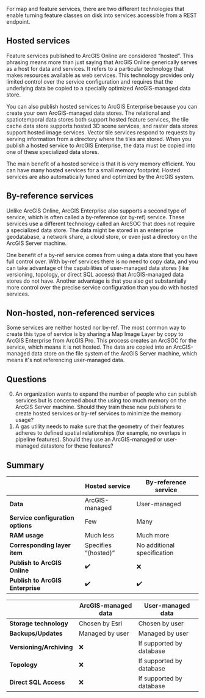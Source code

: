 For map and feature services, there are two different technologies that enable turning feature classes on disk into services accessible from a REST endpoint. 

## Hosted services
Feature services published to ArcGIS Online are considered “hosted”. This phrasing means more than just saying that ArcGIS Online generically serves as a host for data and services. It refers to a particular technology that makes resources available as web services. This technology provides only limited control over the service configuration and requires that the underlying data be copied to a specially optimized ArcGIS-managed data store.

You can also publish hosted services to ArcGIS Enterprise because you can create your own ArcGIS-managed data stores. The relational and spatiotemporal data stores both support hosted feature services, the tile cache data store supports hosted 3D scene services, and raster data stores support hosted image services. Vector tile services respond to requests by serving information from a directory where the tiles are stored. When you publish a hosted service to ArcGIS Enterprise, the data must be copied into one of these specialized data stores.

The main benefit of a hosted service is that it is very memory efficient. You can have many hosted services for a small memory footprint. Hosted services are also automatically tuned and optimized by the ArcGIS system. 

## By-reference services
Unlike ArcGIS Online, ArcGIS Enterprise also supports a second type of service, which is often called a by-reference (or by-ref) service. These services use a different technology called an ArcSOC that does not require a specialized data store. The data might be stored in an enterprise geodatabase, a network share, a cloud store, or even just a directory on the ArcGIS Server machine.

One benefit of a by-ref service comes from using a data store that you have full control over. With by-ref services there is no need to copy data, and you can take advantage of the capabilities of user-managed data stores (like versioning, topology, or direct SQL access) that ArcGIS-managed data stores do not have. Another advantage is that you also get substantially more control over the precise service configuration than you do with hosted services.

## Non-hosted, non-referenced services
Some services are neither hosted nor by-ref. The most common way to create this type of service is by sharing a Map Image Layer by copy to ArcGIS Enterprise from ArcGIS Pro. This process creates an ArcSOC for the service, which means it is not hosted. The data are copied into an ArcGIS-managed data store on the file system of the ArcGIS Server machine, which means it's not referencing user-managed data. 

## Questions
0. An organization wants to expand the number of people who can publish services but is concerned about the using too much memory on the ArcGIS Server machine. Should they train these new publishers to create hosted services or by-ref services to minimize the memory usage?
0. A gas utility needs to make sure that the geometry of their features adheres to defined spatial relationships (for example, no overlaps in pipeline features). Should they use an ArcGIS-managed or user-managed datastore for these features?

## Summary
|                                   | Hosted service       | By-reference service        |
| --------------------------------- | -------------------- | --------------------------- |
| **Data**                          | ArcGIS-managed       | User-managed                |
| **Service configuration options** | Few                  | Many                        |
| **RAM usage**                     | Much less            | Much more                   |
| **Corresponding layer item**      | Specifies “(hosted)” | No additional specification |
| **Publish to ArcGIS Online**      | ✔️                   | ❌                         |
| **Publish to ArcGIS Enterprise**  | ✔️                   | ✔️                         |

|                          | ArcGIS-managed data | User-managed data        |
| ------------------------ | ------------------- | ------------------------ |
| **Storage technology**   | Chosen by Esri	     | Chosen by user           |
| **Backups/Updates**      | Managed by user     | Managed by user          |
| **Versioning/Archiving** | ❌                  | If supported by database |
| **Topology**             | ❌                  | If supported by database |
| **Direct SQL Access**    | ❌                  | If supported by database |
